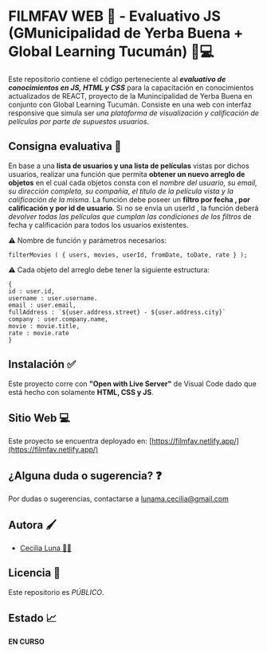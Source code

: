 # FILMFAV WEB 🍿 - Evaluativo JS (GMunicipalidad de Yerba Buena + Global Learning Tucumán) 📱💻

Este repositorio contiene el código perteneciente al _**evaluativo de conocimientos en JS, HTML y CSS**_ para la capacitación en conocimientos actualizados de REACT, proyecto de la Munincipalidad de Yerba Buena en conjunto con Global Learning Tucumán. Consiste en una web con interfaz responsive que simula ser _una plataforma de visualización y calificación de películas por parte de supuestos usuarios_.

## Consigna evaluativa 👀

En base a una **lista de usuarios y una lista de películas** vistas por dichos usuarios, realizar una función que permita **obtener un nuevo arreglo de objetos** en el cual cada objetos consta con el _nombre del usuario, su email, su dirección completa, su compañía, el título de la película vista y la calificación de la misma_. La función debe poseer un **filtro por fecha , por calificación y por id de usuario**. Si no se envía un userId , la función deberá _devolver todas las películas que cumplan las condiciones de los filtros_ de fecha y calificación para todos los usuarios existentes.

⚠️ Nombre de función y parámetros necesarios:

```http
filterMovies ( { users, movies, userId, fromDate, toDate, rate } );
```

⚠️ Cada objeto del arreglo debe tener la siguiente estructura:

```http
{
id : user.id,
username : user.username.
email : user.email,
fullAddress : `${user.address.street} - ${user.address.city}`
company : user.company.name,
movie : movie.title,
rate : movie.rate
}
```

## Instalación ✅

Este proyecto corre con **"Open with Live Server"** de Visual Code dado que está hecho con solamente **HTML, CSS y JS**.

## Sitio Web 💻

Este proyecto se encuentra deployado en:
[https://filmfav.netlify.app/](https://filmfav.netlify.app/)

## ¿Alguna duda o sugerencia? ❓

Por dudas o sugerencias, contactarse a lunama.cecilia@gmail.com

## Autora 🖌️

- [Cecilia Luna 👩‍💻](https://github.com/MCeciliaLuna)

## Licencia 🤝

Este repositorio es _PÚBLICO_.

## Estado 📈

**EN CURSO**
